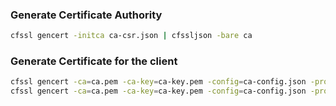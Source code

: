 ### Generate Certificate Authority

```bash
cfssl gencert -initca ca-csr.json | cfssljson -bare ca
```

### Generate Certificate for the client

```bash
cfssl gencert -ca=ca.pem -ca-key=ca-key.pem -config=ca-config.json -profile=demo api-envoy-antonputra-pvt-csr.json | cfssljson -bare api-envoy-antonputra-pvt
cfssl gencert -ca=ca.pem -ca-key=ca-key.pem -config=ca-config.json -profile=demo api-nginx-antonputra-pvt-csr.json | cfssljson -bare api-nginx-antonputra-pvt
```
